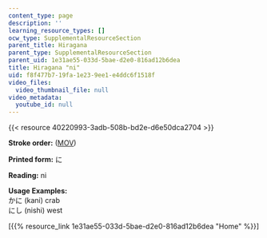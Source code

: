 ```yaml
---
content_type: page
description: ''
learning_resource_types: []
ocw_type: SupplementalResourceSection
parent_title: Hiragana
parent_type: SupplementalResourceSection
parent_uid: 1e31ae55-033d-5bae-d2e0-816ad12b6dea
title: Hiragana "ni"
uid: f8f477b7-19fa-1e23-9ee1-e4ddc6f1518f
video_files:
  video_thumbnail_file: null
video_metadata:
  youtube_id: null
---
```


{{< resource 40220993-3adb-508b-bd2e-d6e50dca2704 >}}

**Stroke order:** ([MOV](http://www.archive.org/download/MITRES21F.01S10_HIRAGANA_CHARACTERS/0443.mov))

**Printed form:** に

**Reading:** ni

**Usage Examples:**  
かに (kani) crab  
にし (nishi) west

  
\[{{% resource_link 1e31ae55-033d-5bae-d2e0-816ad12b6dea "Home" %}}\]